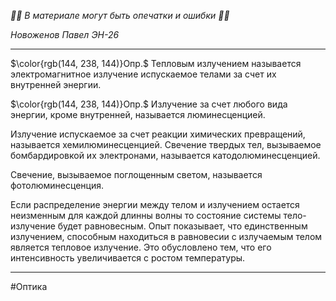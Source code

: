 *🚨🚨 В материале могут быть опечатки и ошибки 🚨🚨*

*Новоженов Павел*
*ЭН-26*

---

$\color{rgb(144, 238, 144)}Опр.$ Тепловым излучением называется электромагнитное излучение испускаемое телами за счет их внутренней энергии.

$\color{rgb(144, 238, 144)}Опр.$ Излучение за счет любого вида энергии, кроме внутренней, называется люминесценцией.

Излучение испускаемое за счет реакции химических превращений, называется хемилюминесценцией. Свечение твердых тел, вызываемое бомбардировкой их электронами, называется катодолюминесценцией. 

Свечение, вызываемое поглощенным светом, называется фотолюминесценция. 

Если распределение энергии между телом и излучением остается неизменным для каждой длинны волны то состояние системы тело-излучение будет равновесным. Опыт показывает, что единственным излучением, способным находиться в равновесии с излучаемым телом является тепловое излучение. Это обусловлено тем, что его интенсивность увеличивается с ростом температуры.

---

#Оптика 